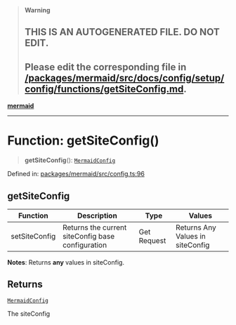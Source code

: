 > **Warning**
>
> ## THIS IS AN AUTOGENERATED FILE. DO NOT EDIT.
>
> ## Please edit the corresponding file in [/packages/mermaid/src/docs/config/setup/config/functions/getSiteConfig.md](../../../../../packages/mermaid/src/docs/config/setup/config/functions/getSiteConfig.md).

[**mermaid**](../../README.md)

---

# Function: getSiteConfig()

> **getSiteConfig**(): [`MermaidConfig`](../../mermaid/interfaces/MermaidConfig.md)

Defined in: [packages/mermaid/src/config.ts:96](https://github.com/mermaid-js/mermaid/blob/master/packages/mermaid/src/config.ts#L96)

## getSiteConfig

| Function      | Description                                       | Type        | Values                           |
| ------------- | ------------------------------------------------- | ----------- | -------------------------------- |
| setSiteConfig | Returns the current siteConfig base configuration | Get Request | Returns Any Values in siteConfig |

**Notes**: Returns **any** values in siteConfig.

## Returns

[`MermaidConfig`](../../mermaid/interfaces/MermaidConfig.md)

The siteConfig
